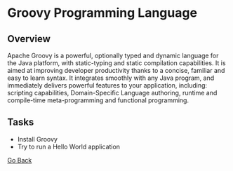 # Groovy Programming Language
## Overview
Apache Groovy is a powerful, optionally typed and dynamic language for the Java platform, with static-typing and static compilation capabilities. It is aimed at improving developer productivity thanks to a concise, familiar and easy to learn syntax.
It integrates smoothly with any Java program, and immediately delivers powerful features to your application, including: scripting capabilities, Domain-Specific Language authoring, runtime and compile-time meta-programming and functional programming.

## Tasks
- Install Groovy
- Try to run a Hello World application

[Go Back](../)
